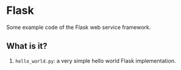 # Flask
Some example code of the Flask web service framework.

## What is it?
1. `hello_world.py`: a very simple hello world Flask implementation.
